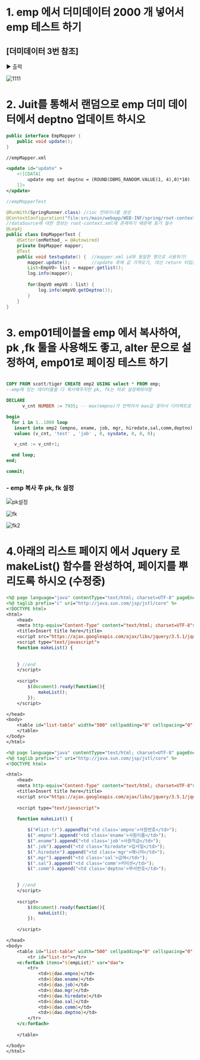 # 1. emp 에서 더미데이터 2000 개 넣어서 emp 테스트 하기
## [더미데이터 3번 참조]

▶ 출력 

![1111](https://user-images.githubusercontent.com/74290204/106584796-f7f6be80-6589-11eb-8078-560893ad8a3f.PNG)


# 2. Juit를 통해서 랜덤으로 emp 더미 데이터에서 deptno 업데이트 하시오
```java
public interface EmpMapper {
    public void update();    
}
```
```xml
//empMapper.xml

<update id="update" >
    <![CDATA[
        update emp set deptno = (ROUND(DBMS_RANDOM.VALUE(1, 4),0)*10)
    ]]>
</update>  
```
```java
//empMapperTest

@RunWith(SpringRunner.class) //ioc 컨테이너를 생성
@ContextConfiguration("file:src/main/webapp/WEB-INF/spring/root-context.xml")  
//dataSource에 대한 정보는 root-context.xml에 존재하기 때문에 표기 필수
@Log4j
public class EmpMapperTest {
    @Setter(onMethod_ = @Autowired)
    private EmpMapper mapper;
    @Test
    public void testupdate() {  //mapper.xml id와 동일한 명으로 사용하기!
        mapper.update();        //update 후에 값 가져오기, 대신 return 타입은 void!
        List<EmpVO> list = mapper.getlist();
        log.info(mapper);
        
        for(EmpVO empVO : list) {
            log.info(empVO.getDeptno());
        }
    }
}
```

# 3. emp01테이블을 emp 에서 복사하여, pk ,fk 툴을 사용해도 좋고, alter 문으로 설정하여, emp01로 페이징 테스트 하기
```sql

COPY FROM scott/tiger CREATE emp2 USING select * FROM emp;
--emp에 있는 데이터들을 다 복사해주지만 pk, fk는 따로 설정해줘야함

DECLARE
      v_cnt NUMBER := 7935; -- max(empno)가 안먹어서 max값 찾아서 다이렉트로 넣어줌

begin
  for i in 1..1000 loop
   insert into emp2 (empno, ename, job, mgr, hiredate,sal,comm,deptno) 
   values (v_cnt, 'test' , 'job' , 0, sysdate, 0, 0, 0);

   v_cnt := v_cnt+1;

  end loop;
end; 

commit;
```
### - emp 복사 후 pk, fk 설정 
![pk설정](https://user-images.githubusercontent.com/74290204/106585419-ac90e000-658a-11eb-9f80-5e81a814568c.PNG)

![fk](https://user-images.githubusercontent.com/74290204/106585686-ef52b800-658a-11eb-9a47-fa04da6e7c50.PNG)

![fk2](https://user-images.githubusercontent.com/74290204/106585693-f11c7b80-658a-11eb-9544-30c8adcc28d3.PNG)

# 4.아래의 리스트 페이지 에서 Jquery 로 makeList() 함수를 완성하여, 페이지를 뿌리도록 하시오 (수정중)
```jsp
<%@ page language="java" contentType="text/html; charset=UTF-8" pageEncoding="UTF-8"%>
<%@ taglib prefix="c" uri="http://java.sun.com/jsp/jstl/core" %>
<!DOCTYPE html>
<html>
	<head>
	<meta http-equiv="Content-Type" content="text/html; charset=UTF-8">
	<title>Insert title here</title>
	<script src="https://ajax.googleapis.com/ajax/libs/jquery/3.5.1/jquery.min.js"></script>
	<script type="text/javascript">
	function makeList() {
						
	        	
	} //end	
	</script>
	
	<script>
		$(document).ready(function(){
			makeList();
		});
	</script>

</head>
<body>
	<table id="list-table" width="500" cellpadding="0" cellspacing="0" border="1">
	</table>
</body>
</html>
```
```jsp
<%@ page language="java" contentType="text/html; charset=UTF-8" pageEncoding="UTF-8"%>
<%@ taglib prefix="c" uri="http://java.sun.com/jsp/jstl/core" %>
<!DOCTYPE html>

<html>
	<head>
	<meta http-equiv="Content-Type" content="text/html; charset=UTF-8">
	<title>Insert title here</title>
	<script src="https://ajax.googleapis.com/ajax/libs/jquery/3.5.1/jquery.min.js"></script>
	
	<script type="text/javascript">

	function makeList() {
		
		$("#list-tr").appendTo("<td class='empno'>사원번호</td>");
		$(".empno").append("<td class='ename'>사원이름</td>");
		$(".ename").append("<td class='job'>사원직급</td>");
		$(".job").append("<td class='hiredate'>입사일</td>");
		$(".hiredate").append("<td class='mgr'>매니저</td>");
		$(".mgr").append("<td class='sal'>급여</td>");
		$(".sal").append("<td class='comm'>커미션</td>");
		$(".comm").append("<td class='deptno'>부서번호</td>");
						

	} //end	
	</script>
	
	<script>
		$(document).ready(function(){
			makeList();
		});
		
	</script>

</head>
<body>
	<table id="list-table" width="500" cellpadding="0" cellspacing="0" border="1">
		<tr id="list-tr"></tr>
	<c:forEach items="${empList}" var="dao">
		<tr>
			<td>${dao.empno}</td>
			<td>${dao.ename}</td>
			<td>${dao.job}</td>
			<td>${dao.mgr}</td>
			<td>${dao.hiredate}</td>
			<td>${dao.sal}</td>
			<td>${dao.comm}</td>
			<td>${dao.deptno}</td>
		</tr>
	</c:forEach>
	
	</table>

</body>
</html>
```
